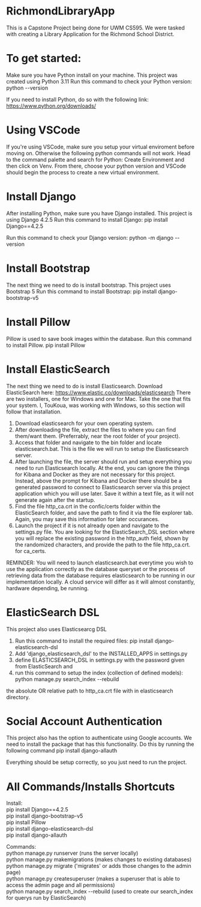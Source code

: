 # RichmondLibraryApp
This is a Capstone Project being done for UWM CS595. We were tasked with creating a Library Application for the Richmond School District.

# To get started:

Make sure you have Python install on your machine. This project was created using Python 3.11
Run this command to check your Python version:
python --version

If you need to install Python, do so with the following link:
https://www.python.org/downloads/

# Using VSCode
If you're using VSCode, make sure you setup your virtual enviroment before moving on. Otherwise the following python commands will not work.
Head to the command palette and search for Python: Create Environment and then click on Venv.
From there, choose your python version and VSCode should begin the process to create a new virtual environment.

# Install Django
After installing Python, make sure you have Django installed. This project is using Django 4.2.5
Run this command to install Django:
pip install Django==4.2.5

Run this command to check your Django version:
python -m django --version

# Install Bootstrap
The next thing we need to do is install bootstrap. This project uses Bootstrap 5
Run this command to install Bootstrap:
pip install django-bootstrap-v5

# Install Pillow
Pillow is used to save book images within the database.
Run this command to install Pillow.
pip install Pillow

# Install ElasticSearch
The next thing we need to do is install Elasticsearch.
Download ElasticSearch here:
https://www.elastic.co/downloads/elasticsearch
There are two installers, one for Windows and one for Mac. Take the one that fits your system.
I, TouKoua, was working with Windows, so this section will follow that installation.
1. Download elasticsearch for your own operating system.
2. After downloading the file, extract the files to where you can find them/want them. (Preferrably, near the root folder of your project).
3. Access that folder and navigate to the bin folder and locate elasticsearch.bat. This is the file we will run to setup the Elasticsearch
server.
4. After launching the file, the server should run and setup everything you need to run Elasticsearch locally. At the end, you can ignore
the things for Kibana and Docker as they are not necessary for this project. Instead, above the prompt for Kibana and Docker there should be
a generated password to connect to Elasticsearch server via this project application which you will use later. Save it within a text file,
as it will not generate again after the startup.
5. Find the file http_ca.crt in the confic/certs folder within the ElasticSearch folder, and save the path to find it via the file explorer
tab. Again, you may save this information for later occurances.
6. Launch the project if it is not already open and navigate to the settings.py file. You are looking for the ElasticSearch_DSL section where
you will replace the existing password in the http_auth field, shown by the randomized characters, and provide the path to the file http_ca.crt.
for ca_certs.

REMINDER: You will need to launch elasticsearch.bat everytime you wish to use the application correctly as the database queryset or the process
of retrieving data from the database requires elasticsearch to be running in our implementation locally. A cloud service will differ as it will
almost constantly, hardware depending, be running.

# ElasticSearch DSL
This project also uses Elasticsearcg DSL
1. Run this command to install the required files: pip install django-elasticsearch-dsl
2. Add 'django_elasticsearch_dsl' to the INSTALLED_APPS in settings.py
3. define ELASTICSEARCH_DSL in settings.py with the password given from ElasticSearch and
4. run this command to setup the index (collection of defined models):
python manage.py search_index --rebuild

the absolute OR relative path to http_ca.crt file with in elasticsearch directory.

# Social Account Authentication
This project also has the option to authenticate using Google accounts.
We need to install the package that has this functionality.
Do this by running the following command
pip install django-allauth

Everything should be setup correctly, so you just need to run the project.

# All Commands/Installs Shortcuts
Install:  
pip install Django==4.2.5  
pip install django-bootstrap-v5  
pip install Pillow  
pip install django-elasticsearch-dsl  
pip install django-allauth  

Commands:  
python manage.py runserver (runs the server locally)  
python manage.py makemigrations (makes changes to existing databases)  
python manage.py migrate ('migrates' or adds those changes to the admin page)  
python manage.py createsuperuser (makes a superuser that is able to access the admin page and all permissions)  
python manage.py search_index --rebuild (used to create our search_index for querys run by ElasticSearch)  